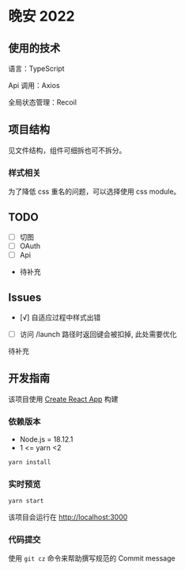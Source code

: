 # 晚安 2022

## 使用的技术

语言：TypeScript

Api 调用：Axios

全局状态管理：Recoil

## 项目结构

见文件结构，组件可细拆也可不拆分。

### 样式相关

为了降低 css 重名的问题，可以选择使用 css module。

## TODO

- [ ] 切图
- [ ] OAuth
- [ ] Api
- 待补充

## Issues

- [√] 自适应过程中样式出错
- [ ] 访问 /launch 路径时返回键会被扣掉, 此处需要优化

待补充

## 开发指南

该项目使用 [Create React App](https://github.com/facebook/create-react-app) 构建

### 依赖版本

- Node.js = 18.12.1
- 1 <= yarn <2

```bash
yarn install
```

### 实时预览

```bash
yarn start
```

该项目会运行在 <http://localhost:3000>

### 代码提交

使用 `git cz` 命令来帮助撰写规范的 Commit message

